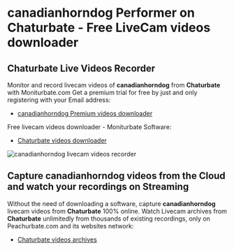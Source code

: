# canadianhorndog Performer on Chaturbate - Free LiveCam videos downloader

## Chaturbate Live Videos Recorder

Monitor and record livecam videos of **canadianhorndog** from **Chaturbate** with Moniturbate.com
Get a premium trial for free by just and only registering with your Email address:
* [canadianhorndog Premium videos downloader](https://moniturbate.com/request-demo-licence-key.html)

Free livecam videos downloader - Moniturbate Software:
* [Chaturbate videos downloader](https://moniturbate.com/moniturbate-download-software.html)

![canadianhorndog livecam videos recorder](https://peachurnet.com/templates/moniturbate-software.png)


## Capture canadianhorndog videos from the Cloud and watch your recordings on Streaming

Without the need of downloading a software, capture **canadianhorndog** livecam videos from **Chaturbate** 100% online.
Watch Livecam archives from **Chaturbate** unlimitedly from thousands of existing recordings, only on Peachurbate.com and its websites network:
* [Chaturbate videos archives](https://peachurnet.com/)